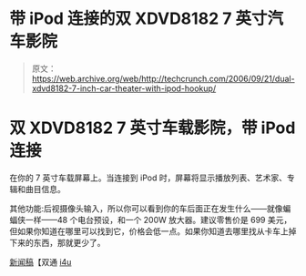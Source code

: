 # 带 iPod 连接的双 XDVD8182 7 英寸汽车影院

> 原文：<https://web.archive.org/web/http://techcrunch.com/2006/09/21/dual-xdvd8182-7-inch-car-theater-with-ipod-hookup/>

# 双 XDVD8182 7 英寸车载影院，带 iPod 连接

在你的 7 英寸车载屏幕上。当连接到 iPod 时，屏幕将显示播放列表、艺术家、专辑和曲目信息。

其他功能:后视摄像头输入，所以你可以看到你的车后面正在发生什么——就像蝙蝠侠一样——48 个电台预设，和一个 200W 放大器。建议零售价是 699 美元，但如果你知道在哪里可以找到它，价格会低一点。如果你知道去哪里找从卡车上掉下来的东西，那就更少了。

[新闻稿](https://web.archive.org/web/20201204172955/http://www.dualav.com/pr/2006/9.html)【双通 [i4u](https://web.archive.org/web/20201204172955/http://www.i4u.com/article6619.html)
